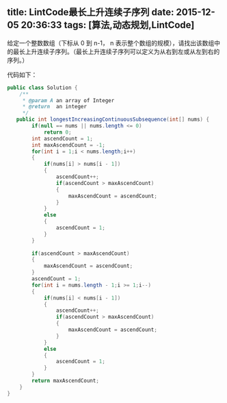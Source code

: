 title: LintCode最长上升连续子序列
date: 2015-12-05 20:36:33
tags: [算法,动态规划,LintCode]
---
给定一个整数数组（下标从 0 到 n-1， n 表示整个数组的规模），请找出该数组中的最长上升连续子序列。（最长上升连续子序列可以定义为从右到左或从左到右的序列。）

代码如下：
```java
public class Solution {
    /**
     * @param A an array of Integer
     * @return  an integer
     */
   public int longestIncreasingContinuousSubsequence(int[] nums) {
		if(null == nums || nums.length <= 0)
			return 0;
		int ascendCount = 1;
		int maxAscendCount = -1;
		for(int i = 1;i < nums.length;i++)
		{
			if(nums[i] > nums[i - 1])
			{
				ascendCount++;
				if(ascendCount > maxAscendCount)
				{
					maxAscendCount = ascendCount;
				}
			}
			else
			{
				ascendCount = 1;
			}
		}
		
		if(ascendCount > maxAscendCount)
		{
			maxAscendCount = ascendCount;
		}
		ascendCount = 1;
		for(int i = nums.length - 1;i >= 1;i--)
		{
			if(nums[i] < nums[i - 1])
			{
				ascendCount++;
				if(ascendCount > maxAscendCount)
				{
					maxAscendCount = ascendCount;
				}
			}
			else
			{
				ascendCount = 1;
			}
		}
		return maxAscendCount;
	}
}
```

